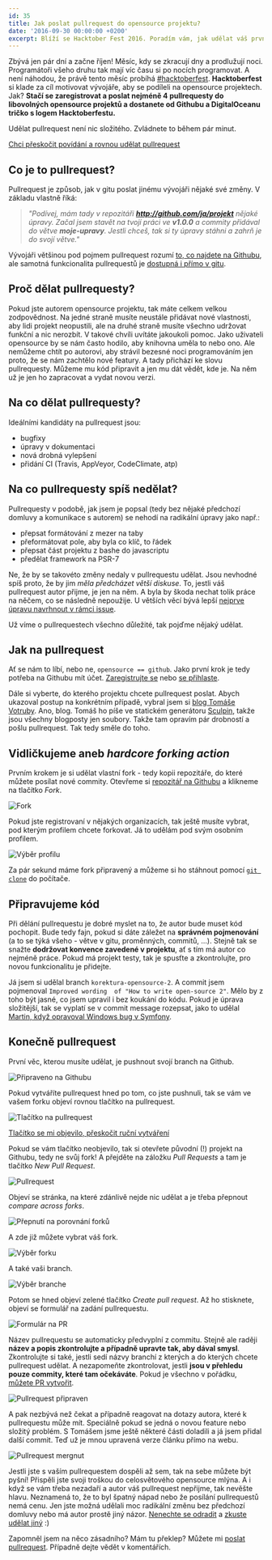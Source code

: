 ```yaml
---
id: 35
title: Jak poslat pullrequest do opensource projektu? 
date: '2016-09-30 00:00:00 +0200'
excerpt: Blíží se Hacktober Fest 2016. Poradím vám, jak udělat váš první pullrequest.  
---
```


Zbývá jen pár dní a začne říjen! Měsíc, kdy se zkracují dny a prodlužují noci. Programátoři všeho druhu tak mají víc času si po nocích programovat. A není náhodou, že právě tento měsíc probíhá [#hacktoberfest](https://github.com/blog/2260-hacktoberfest-is-back). **Hacktoberfest** si klade za cíl motivovat vývojáře, aby se podíleli na opensource projektech. Jak? **Stačí se zaregistrovat a poslat nejméně 4 pullrequesty do libovolných opensource projektů a dostanete od Githubu a DigitalOceanu tričko s logem Hacktoberfestu.** 
   
Udělat pullrequest není nic složitého. Zvládnete to během pár minut.  

<a href="#jak-na-to" class="btn">Chci přeskočit povídání a rovnou udělat pullrequest</a> 

## Co je to pullrequest?

Pullrequest je způsob, jak v gitu poslat jinému vývojáři nějaké své změny. V základu vlastně říká: 

> *"Podívej, mám tady v repozitáři **http://github.com/ja/projekt** nějaké úpravy. Začal jsem stavět na tvojí práci ve **v1.0.0** a commity přidával do větve **moje-upravy**. Jestli chceš, tak si ty úpravy stáhni a zahrň je do svojí větve."*

Vývojáři většinou pod pojmem pullrequest rozumí [to, co najdete na Githubu](https://github.com/symfony/symfony/pull/20061), ale samotná funkcionalita pullrequestů je [dostupná i přímo v gitu](https://git-scm.com/docs/git-request-pull). 
 
## Proč dělat pullrequesty? 

Pokud jste autorem opensource projektu, tak máte celkem velkou zodpovědnost. Na jedné straně musíte neustále přidávat nové vlastnosti, aby lidi projekt neopustili, ale na druhé straně musíte všechno udržovat funkční a nic nerozbít. V takové chvíli uvítáte jakoukoli pomoc. Jako uživateli opensource by se nám často hodilo, aby knihovna uměla to nebo ono. Ale nemůžeme chtít po autorovi, aby strávil bezesné noci programováním jen proto, že se nám zachtělo nové featury. A tady přichází ke slovu pullrequesty. Můžeme mu kód připravit a jen mu dát vědět, kde je. Na něm už je jen ho zapracovat a vydat novou verzi. 

## Na co dělat pullrequesty?

Ideálními kandidáty na pullrequest jsou:

* bugfixy
* úpravy v dokumentaci
* nová drobná vylepšení
* přidání CI (Travis, AppVeyor, CodeClimate, atp)

## Na co pullrequesty spíš nedělat? 

Pullrequesty v podobě, jak jsem je popsal (tedy bez nějaké předchozí domluvy a komunikace s autorem) se nehodí na radikální úpravy jako např.:

* přepsat formátování z mezer na taby
* přeformátovat pole, aby byla co klíč, to řádek
* přepsat část projektu z bashe do javascriptu
* předělat framework na PSR-7

Ne, že by se takovéto změny nedaly v pullrequestu udělat. Jsou nevhodné spíš proto, že by jim *měla předcházet větší diskuse*. To, jestli váš pullrequest autor přijme, je jen na něm. A byla by škoda nechat tolik práce na něčem, co se následně nepoužije. U větších věcí bývá lepší [nejprve úpravu navrhnout v rámci issue](https://github.com/sensiolabs/SensioDistributionBundle/issues/223). 

Už víme o pullrequestech všechno důležité, tak pojďme nějaký udělat. 
 
## <a name="jak-na-to"></a>Jak na pullrequest

Ať se nám to líbí, nebo ne, `opensource == github`. Jako první krok je tedy potřeba na Githubu mít účet. [Zaregistrujte se](https://github.com/join?source=header-home) nebo [se přihlaste](https://github.com/login). 
 
Dále si vyberte, do kterého projektu chcete pullrequest poslat. Abych ukazoval postup na konkrétním případě, vybral jsem si [blog Tomáše Votruby](http://www.tomasvotruba.cz/blog/). Ano, blog. Tomáš ho píše ve statickém generátoru [Sculpin](https://sculpin.io/), takže jsou všechny blogposty jen soubory. Takže tam opravím pár drobností a pošlu pullrequest. Tak tedy směle do toho. 

## Vidličkujeme aneb *hardcore forking action*

Prvním krokem je si udělat vlastní fork - tedy kopii repozitáře, do které můžete posílat nové commity. Otevřeme si [repozitář na Githubu](https://github.com/TomasVotruba/tomasvotruba.cz) a klikneme na tlačítko *Fork*. 
 
 ![Fork](/images/posts/hacktober/1-fork.png)

Pokud jste registrovaní v nějakých organizacích, tak ještě musíte vybrat, pod kterým profilem chcete forkovat. Já to udělám pod svým osobním profilem. 

![Výběr profilu](/images/posts/hacktober/2-profile-selection.png)

Za pár sekund máme fork připravený a můžeme si ho stáhnout pomocí [`git clone`](https://git-scm.com/book/cs/v1/Z%C3%A1klady-pr%C3%A1ce-se-syst%C3%A9mem-Git-Pr%C3%A1ce-se-vzd%C3%A1len%C3%BDmi-repozit%C3%A1%C5%99i) do počítače. 

## Připravujeme kód

Při dělání pullrequestu je dobré myslet na to, že autor bude muset kód pochopit. Bude tedy fajn, pokud si dáte záležet na **správném pojmenování** (a to se týká všeho - větve v gitu, proměnných, commitů, ...). Stejně tak se snažte **dodržovat konvence zavedené v projektu**, ať s tím má autor co nejméně práce. Pokud má projekt testy, tak je spusťte a zkontrolujte, pro novou funkcionalitu je přidejte.
  
Já jsem si udělal branch `korektura-opensource-2`. A commit jsem pojmenoval `Improved wording  of "How to write open-source 2"`. Mělo by z toho být jasné, co jsem upravil i bez koukání do kódu. Pokud je úprava složitější, tak se vyplatí se v commit message rozepsat, jako to udělal [Martin, když opravoval Windows bug v Symfony](https://github.com/sensiolabs/SensioDistributionBundle/pull/244/commits/4118cbbb5be29772d0fe828be1ad3520080ee67f).

## Konečně pullrequest

První věc, kterou musíte udělat, je pushnout svojí branch na Github. 

![Připraveno na Githubu](/images/posts/hacktober/4-commit-ready.png)

Pokud vytváříte pullrequest hned po tom, co jste pushnuli, tak se vám ve vašem forku objeví rovnou tlačítko na pullrequest. 

![Tlačítko na pullrequest](/images/posts/hacktober/8-pr-step1.png)

<a href="#pr-ready" class="btn">Tlačítko se mi objevilo, přeskočit ruční vytváření</a>

Pokud se vám tlačítko neobjevilo, tak si otevřete původní (!) projekt na Githubu, tedy ne svůj fork! A přejděte na záložku *Pull Requests* a tam je tlačítko *New Pull Request*. 
 
![Pullrequest](/images/posts/hacktober/5-pr-step1.png) 

Objeví se stránka, na které zdánlivě nejde nic udělat a je třeba přepnout *compare across forks*. 

![Přepnutí na porovnání forků](/images/posts/hacktober/6-pr-step2.png)

A zde již můžete vybrat váš fork. 

![Výběr forku](/images/posts/hacktober/7-pr-step3.png)

A také vaši branch. 

![Výběr branche](/images/posts/hacktober/9-pr-step4.png)

Potom se hned objeví zelené tlačítko *Create pull request*. Až ho stisknete, objeví se formulář na zadání pullrequestu. 
 
![Formulár na PR](/images/posts/hacktober/11-pr-step5.png)

<a name="pr-ready"></a>Název pullrequestu se automaticky předvyplní z commitu. Stejně ale raději **název a popis zkontrolujte a případně upravte tak, aby dával smysl**.  Zkontrolujte si také, jestli sedí názvy branchí z kterých a do kterých chcete pullrequest udělat. A nezapomeňte zkontrolovat, jestli **jsou v přehledu pouze commity, které tam očekáváte**. Pokud je všechno v pořádku, [můžete PR vytvořit](https://github.com/TomasVotruba/tomasvotruba.cz/pull/29). 
 
![Pullrequest připraven](/images/posts/hacktober/12-pr-step6.png)

A pak nezbývá než čekat a případně reagovat na dotazy autora, které k pullrequestu může mít. Speciálně pokud se jedná o novou feature nebo složitý problém. S Tomášem jsme ještě některé části doladili a já jsem přidal další commit. Teď už je mnou upravená verze článku přímo na webu. 

![Pullrequest mergnut](/images/posts/hacktober/13-pr-finished.png)

Jestli jste s vaším pullrequestem dospěli až sem, tak na sebe můžete být pyšní! Přispěli jste svoji troškou do celosvětového opensource mlýna. A i když se vám třeba nezadaří a autor váš pullrequest nepřijme, tak nevěšte hlavu. Neznamená to, že to byl špatný nápad nebo že posílání pullrequestů nemá cenu. Jen jste možná udělali moc radikální změnu bez předchozí domluvy nebo má autor prostě jiný názor. [Nenechte se odradit](https://github.com/phingofficial/phing/pull/227) a [zkuste udělat jiný](https://github.com/saltstack-formulas/mysql-formula/pull/122) :)

Zapomněl jsem na něco zásadního? Mám tu překlep? Můžete mi [poslat pullrequest](https://github.com/tomasfejfar/blog). Případně dejte vědět v komentářích.  
